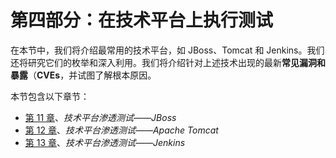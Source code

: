 # 第四部分：在技术平台上执行测试

在本节中，我们将介绍最常用的技术平台，如 JBoss、Tomcat 和 Jenkins。我们还将研究它们的枚举和深入利用。我们将介绍针对上述技术出现的最新**常见漏洞和暴露**（**CVEs**，并试图了解根本原因。

本节包含以下章节：

*   [第 11 章](11.html)、*技术平台渗透测试——JBoss*
*   [第 12 章](12.html)、*技术平台渗透测试——Apache Tomcat*
*   [第 13 章](13.html)、*技术平台渗透测试——Jenkins*